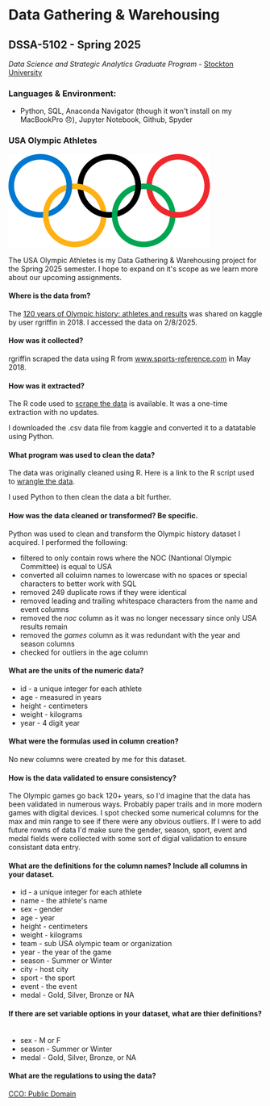 # Data Gathering & Warehousing 
## DSSA-5102 - Spring 2025
_Data Science and Strategic Analytics Graduate Program_ - [Stockton University](https://www.stockton.edu/)

### Languages & Environment:
- Python, SQL, Anaconda Navigator (though it won't install on my MacBookPro 😞), Jupyter Notebook, Github, Spyder

### USA Olympic Athletes
![Olympic rings](https://github.com/joedag32/DSSA-5102_Spring2025/blob/main/Assignments/images/Olympic_rings_without_rims.svg.png) 

The USA Olympic Athletes is my Data Gathering & Warehousing project for the Spring 2025 semester. I hope to expand on it's scope as we learn more about our upcoming assignments.

#### Where is the data from? ​ <br>
The [120 years of Olympic history: athletes and results](https://www.kaggle.com/datasets/heesoo37/120-years-of-olympic-history-athletes-and-results) was shared on kaggle by user rgriffin in 2018. I accessed the data on 2/8/2025.

#### How was it collected?​ <br>
rgriffin scraped the data using R from www.sports-reference.com in May 2018.

#### How was it extracted?​ <br>
The R code used to [scrape the data](https://github.com/rgriff23/Olympic_history/blob/master/R/olympics%20scrape.R) is available. It was a one-time extraction with no updates.

I downloaded the .csv data file from kaggle and converted it to a datatable using Python.

#### What program was used to clean the data?​ <br>
The data was originally cleaned using R. Here is a link to the R script used to [wrangle the data](https://github.com/rgriff23/Olympic_history/blob/master/R/olympics%20wrangle.R).

I used Python to then clean the data a bit further.

#### How was the data cleaned or transformed? Be specific.​ <br>
Python was used to clean and transform the Olympic history dataset I acquired. I performed the following:
- filtered to only contain rows where the NOC (Nantional Olympic Committee) is equal to USA
- converted all coluimn names to lowercase with no spaces or special characters to better work with SQL
- removed 249 duplicate rows if they were identical
- removed leading and trailing whitespace characters from the name and event columns
- removed the _noc_ column as it was no longer necessary since only USA results remain
- removed the _games_ column as it was redundant with the year and season columns
- checked for outliers in the age column

#### What are the units of the numeric data?​<br>
- id - a unique integer for each athlete
- age - measured in years
- height - centimeters
- weight - kilograms
- year - 4 digit year

#### What were the formulas used in column creation?​<br>
No new columns were created by me for this dataset. 

#### How is the data validated to ensure consistency?​<br>
The Olympic games go back 120+ years, so I'd imagine that the data has been validated in numerous ways. Probably paper trails and in more modern games with digital devices. I spot checked some numerical columns for the max and min range to see if there were any obvious outliers. If I were to add future rowns of data I'd make sure the gender, season, sport, event and medal fields were collected with some sort of digial validation to ensure consistant data entry.

#### What are the definitions for the column names? Include all columns in your dataset.​<br>
- id - a unique integer for each athlete
- name - the athlete's name
- sex - gender
- age - year
- height - centimeters
- weight - kilograms
- team - sub USA olympic team or organization
- year - the year of the game
- season - Summer or Winter
- city - host city
- sport - the sport
- event - the event
- medal - Gold, Silver, Bronze or NA

#### If there are set variable options in your dataset, what are thier definitions? ​<br>
- sex - M or F
- season - Summer or Winter
- medal - Gold, Silver, Bronze, or NA

#### What are the regulations to using the data?<br>
[CCO: Public Domain](https://creativecommons.org/publicdomain/zero/1.0/)
